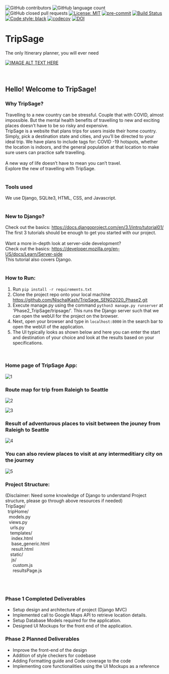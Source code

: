 ![GitHub contributors](https://img.shields.io/github/contributors/NischalKash/TripSage_SENG2020_Phase2)
![GitHub language count](https://img.shields.io/github/languages/count/NischalKash/TripSage_SENG2020_Phase2)
![GitHub closed pull requests](https://img.shields.io/github/issues-pr-closed/NischalKash/TripSage_SENG2020_Phase2)
[![License: MIT](https://img.shields.io/badge/License-MIT-yellow.svg)](https://opensource.org/licenses/MIT)
[![pre-commit](https://img.shields.io/badge/pre--commit-enabled-brightgreen?logo=pre-commit&logoColor=white)](https://github.com/pre-commit/pre-commit)
[![Build Status](https://travis-ci.org/NischalKash/TripSage_SENG2020_Phase2.svg?branch=main)](https://travis-ci.org/NischalKash/TripSage_SENG2020_Phase2)
[![Code style: black](https://img.shields.io/badge/code%20style-black-000000.svg)](https://github.com/psf/black)
[![codecov](https://codecov.io/gh/NischalKash/TripSage_SENG2020_Phase2/branch/main/graph/badge.svg?token=6X0OPSX1VY)](undefined)
[![DOI](https://zenodo.org/badge/306192455.svg)](https://zenodo.org/badge/latestdoi/306192455)
# TripSage
The only Itinerary planner, you will ever need

[![IMAGE ALT TEXT HERE](https://img.youtube.com/vi/yO8Xo6UvWUQ/0.jpg)](https://www.youtube.com/watch?v=yO8Xo6UvWUQ)
</br>
</br>
</br>
## Hello! Welcome to TripSage! </br>
### Why TripSage? </br>
Travelling to a new country can be stressful. Couple that with COVID, almost impossible. But the mental health benefits of travelling to new and exciting places doesn’t have to be so risky and expensive. </br>
TripSage is a website that plans trips for users inside their home country. Simply, pick a destination state and cities, and you’ll be directed to your ideal trip. We have plans to include tags for: COVID -19 hotspots, whether the location is indoors, and the general population at that location to make sure users can practice safe travelling.</br>
</br>
A new way of life doesn’t have to mean you can’t travel.</br>
Explore the new of travelling with TripSage.</br>
</br>
### Tools used </br>
We use Django, SQLite3, HTML, CSS, and Javascript. </br>
</br>
### New to Django? </br>
Check out the basics: https://docs.djangoproject.com/en/3.1/intro/tutorial01/ </br>
The first 3 tutorials should be enough to get you started with our project. </br>
</br>
Want a more in-depth look at server-side development? </br>
Check out the basics: https://developer.mozilla.org/en-US/docs/Learn/Server-side </br>
This tutorial also covers Django.</br>
</br>
### How to Run: </br>
1. Run `pip install -r requirements.txt`
2. Clone the project repo onto your local machine https://github.com/NischalKash/TripSage_SENG2020_Phase2.git
3. Execute manage.py using the command `python3 manage.py runserver` at 'Phase2_TripSage/tripsage/'. This runs the Django server such that we can open the webUI for the project on the browser.
4. Next, open your browser and type in `localhost:8000` in the search bar to open the webUI of the application.
5. The UI typically looks as shown below and here you can enter the start and destination of your choice and look at the results based on your specifications.
</br>

### Home page of TripSage App:

![1](https://user-images.githubusercontent.com/65666095/97259147-735d0d00-17f0-11eb-9ef3-e78cecf28be9.jpeg)

### Route map for trip from Raleigh to Seattle

![2](https://user-images.githubusercontent.com/65666095/97259330-f2524580-17f0-11eb-933c-09cceca4663f.jpeg)

![3](https://user-images.githubusercontent.com/65666095/97259498-478e5700-17f1-11eb-95bc-620563edc020.jpeg)

### Result of adventurous places to visit between the jouney from Raleigh to Seattle

![4](https://user-images.githubusercontent.com/65666095/97259512-507f2880-17f1-11eb-931e-d11dfb727dce.jpeg)

### You can also review places to visit at any intermeditiary city on the journey

![5](https://user-images.githubusercontent.com/65666095/97259595-89b79880-17f1-11eb-8aae-76911ad5627d.jpeg)

### Project Structure:</br>
(Disclaimer: Need some knowledge of Django to understand Project structure, please go through above resources if needed)</br>
TripSage/</br>
&nbsp; tripHome/</br>
&nbsp;&nbsp; models.py </br>
&nbsp;&nbsp; views.py </br>
&nbsp;&nbsp;&nbsp; urls.py </br>
&nbsp;&nbsp;&nbsp; templates/ </br>
&nbsp;&nbsp;&nbsp;&nbsp; index.html </br>
&nbsp;&nbsp;&nbsp;&nbsp; base_generic.html </br>
&nbsp;&nbsp;&nbsp;&nbsp; result.html</br>
&nbsp;&nbsp;&nbsp; static/ </br>
&nbsp;&nbsp;&nbsp;&nbsp; js/ </br>
&nbsp;&nbsp;&nbsp;&nbsp;&nbsp; custom.js </br>
&nbsp;&nbsp;&nbsp;&nbsp;&nbsp; resultsPage.js </br>
</br>

</br>

### Phase 1 Completed Deliverables

<ul>
  <li>Setup design and architecture of project (Django MVC)</li>
  <li>Implemented call to Google Maps API to retrieve location details.</li>
  <li>Setup Database Models required for the application. </li>
  <li>Designed UI Mockups for the front end of the application.</li>
</ul>

### Phase 2 Planned Deliverables
<ul>
<li>Improve the front-end of the design</li>
 <li>Addition of style checkers for codebase</li>
  <li>Adding Formatting guide and Code coverage to the code</li>
  <li>Implementing core functionalities using the UI Mockups as a reference</li>
</ul>
